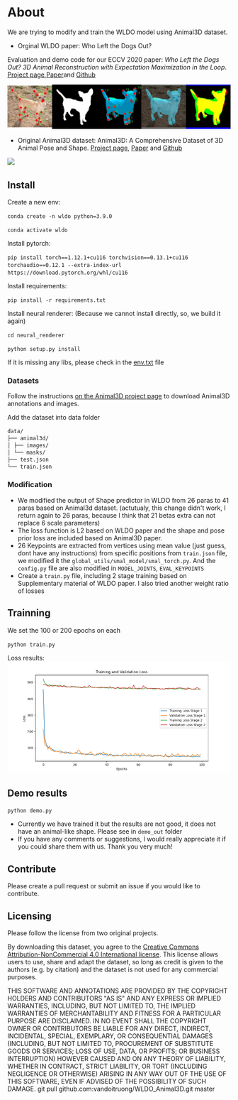 # About
We are trying to modify and train the WLDO model using Animal3D dataset.

- Orginal WLDO paper: Who Left the Dogs Out?

Evaluation and demo code for our ECCV 2020 paper: *Who Left the Dogs Out? 3D Animal Reconstruction with Expectation Maximization in the Loop*. [Project page](https://sites.google.com/view/wldo/home),[Paper](https://arxiv.org/abs/2007.11110)and [Github](https://github.com/benjiebob/WLDO)

![](docs/banner.jpg)

- Original Animal3D dataset: Animal3D: A Comprehensive Dataset of 3D Animal Pose and Shape. [Project page](https://xujiacong.github.io/Animal3D/), [Paper](https://arxiv.org/abs/2308.11737) and [Github](https://github.com/XuJiacong/Animal3D)

![](docs/dataset_samples.png)

## Install
Create a new env:

`conda create -n wldo python=3.9.0`

`conda activate wldo`

Install pytorch:

`pip install torch==1.12.1+cu116 torchvision==0.13.1+cu116 torchaudio==0.12.1 --extra-index-url https://download.pytorch.org/whl/cu116`

Install requirements:

`pip install -r requirements.txt`

Install neural renderer: (Because we cannot install directly, so, we build it again)

`cd neural_renderer`

`python setup.py install`

If it is missing any libs, please check in the [env.txt](env.txt) file

### Datasets

Follow the instructions [on the Animal3D project page](https://xujiacong.github.io/Animal3D/) to download Animal3D annotations and images.

Add the dataset into data folder

```
data/
├── animal3d/
│ ├── images/
│ └── masks/
├── test.json
└── train.json
```

### Modification
- We modified the output of Shape predictor in WLDO from 26 paras to 41 paras based on Animal3d dataset. (actutualy, this change didn't work, I return again to 26 paras, because I think that 21 betas extra can not replace 6 scale parameters)
- The loss function is L2 based on WLDO paper and the shape and pose prior loss are included based on Animal3D paper.
- 26 Keypoints are extracted from vertices using mean value (just guess, dont have any instructions) from specific positions  from `train.json` file, we modified it the `global_utils/smal_model/smal_torch.py`. And the `config.py` file are also modified in `MODEL_JOINTS`, `EVAL_KEYPOINTS`
- Create a `train.py` file, including 2 stage training based on Supplementary material of WLDO paper. I also tried another weight ratio of losses

## Trainning
We set the 100 or 200 epochs on each

`python train.py`

Loss results:
![](output/loss_plot.png)

## Demo results
`python demo.py`

- Currently we have trained it but the results are not good, it does not have an animal-like shape. Please see in `demo_out` folder
- If you have any comments or suggestions, I would really appreciate it if you could share them with us. Thank you very much!

## Contribute
Please create a pull request or submit an issue if you would like to contribute.

## Licensing
Please follow the license from two original projects.

By downloading this dataset, you agree to the [Creative Commons Attribution-NonCommercial 4.0 International license](https://creativecommons.org/licenses/by-nc-sa/4.0/). This license allows users to use, share and adapt the dataset, so long as credit is given to the authors (e.g. by citation) and the dataset is not used for any commercial purposes.

THIS SOFTWARE AND ANNOTATIONS ARE PROVIDED BY THE COPYRIGHT HOLDERS AND CONTRIBUTORS "AS IS" AND ANY EXPRESS OR IMPLIED WARRANTIES, INCLUDING, BUT NOT LIMITED TO, THE IMPLIED WARRANTIES OF MERCHANTABILITY AND FITNESS FOR A PARTICULAR PURPOSE ARE DISCLAIMED. IN NO EVENT SHALL THE COPYRIGHT OWNER OR CONTRIBUTORS BE LIABLE FOR ANY DIRECT, INDIRECT, INCIDENTAL, SPECIAL, EXEMPLARY, OR CONSEQUENTIAL DAMAGES (INCLUDING, BUT NOT LIMITED TO, PROCUREMENT OF SUBSTITUTE GOODS OR SERVICES; LOSS OF USE, DATA, OR PROFITS; OR BUSINESS INTERRUPTION) HOWEVER CAUSED AND ON ANY THEORY OF LIABILITY, WHETHER IN CONTRACT, STRICT LIABILITY, OR TORT (INCLUDING NEGLIGENCE OR OTHERWISE) ARISING IN ANY WAY OUT OF THE USE OF THIS SOFTWARE, EVEN IF ADVISED OF THE POSSIBILITY OF SUCH DAMAGE.
git pull github.com:vandoitruong/WLDO_Animal3D.git master
